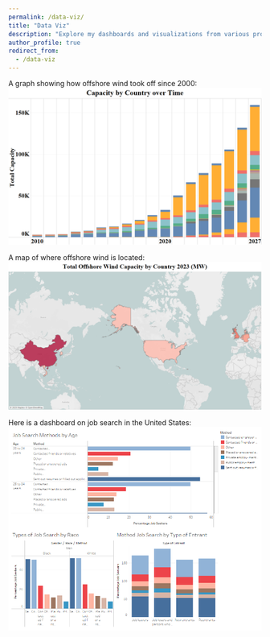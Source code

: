 ```yaml
---
permalink: /data-viz/
title: "Data Viz"
description: "Explore my dashboards and visualizations from various projects."
author_profile: true
redirect_from:
  - /data-viz
---
```

A graph showing how offshore wind took off since 2000:  
![Rise of Offshore Wind](/files/Rise%20of%20Offshore%20Wind.png)

A map of where offshore wind is located:  
![Offshore Wind by Country](/files/Offshore%20Wind%20Capacity%20By%20Country.png)

Here is a dashboard on job search in the United States:  
![Job Search Dashboard](/files/Job%20Search%20Dashboard.png)
